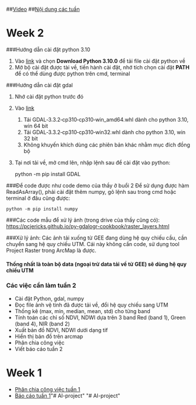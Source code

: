 ##[Video](https://drive.google.com/drive/u/1/folders/1awGYqGV_5hWIoVv1vNOF4-kRdxzHxZOe?fbclid=IwAR11ad05Ecp6A2AnpCRYWFspzNdUBTHvQbV9xpSIRWxhRZE6F1sttR5NC1I)
##[Nội dung các tuần](https://drive.google.com/drive/u/1/folders/1JJwqWC6EleRNKuATofdjEKSIjEiy3iF5?fbclid=IwAR2u54f6pQVvyxwTa4wJeakeqZPQfrEdAxA058Zu_eAsTQAgKxoVucr99No)

# Week 2

###Hướng dẫn cài đặt python 3.10
1. Vào [link](https://www.python.org/downloads/) và chọn **Download Python 3.10.0** để tải file cài đặt python về
2. Mở bộ cài đặt được tài về, tiến hành cài đặt, nhớ tích chọn cài đặt **PATH** để có thể dùng được python trên cmd, terminal

###Hướng dẫn cài đặt gdal
1. Nhớ cài đặt python trước đó
2. Vào [link](https://www.lfd.uci.edu/~gohlke/pythonlibs/#gdal%20t%E1%BA%A3i%20GDAL%E2%80%913.3.2%E2%80%91cp310%E2%80%91cp310%E2%80%91win_amd64.whl)
   1. Tải GDAL‑3.3.2‑cp310‑cp310‑win_amd64.whl dành cho python 3.10, win 64 bit
   2. Tải GDAL‑3.3.2‑cp310‑cp310‑win32.whl dành cho python 3.10, win 32 bit
   3. Không khuyến khích dùng các phiên bản khác nhằm mục đích đồng bộ
3. Tại nơi tải về, mở cmd lên, nhập lệnh sau để cài đặt vào python:


    python -m pip install GDAL

###Để code được như code demo của thầy ở buổi 2
Để sử dụng được hàm ReadAsArray(), phải cài đặt thêm numpy, gõ lệnh sau trong cmd hoặc terminal ở đâu cũng được:

    python -m pip install numpy

###Các code mẫu để xử lý ảnh (trong drive của thầy cũng có):
https://pcjericks.github.io/py-gdalogr-cookbook/raster_layers.html

###Xử lý ảnh:
Các ảnh tải xuống từ GEE đang dùng hệ quy chiếu cầu, cần chuyển sang hệ quy chiếu UTM. Cái này không cần code, sử dụng tool Project Raster trong ArcMap là được.

#### **Thống nhất là toàn bộ data (ngoại trừ data tải về từ GEE) sẽ dùng hệ quy chiếu UTM**

### Các việc cần làm tuần 2
- Cài đặt Python, gdal, numpy
- Đọc file ảnh vệ tinh đã được tải về, đổi hệ quy chiếu sang UTM
- Thống kê (max, min, median, mean, std) cho từng band
- Tính toán các chỉ số NDVI, NDWI dựa trên 3 band Red (band 1), Green (band 4), NIR (band 2)
- Xuất bản đồ NDVI, NDWI dưới dạng tif
- Hiển thị bản đồ trên arcmap
- Phân chia công việc
- Viết báo cáo tuần 2

# Week 1
- [Phân chia công việc tuần 1](https://docs.google.com/document/d/18LiRxJy1365zXZHxYvq2JjOhk1iDiqnwuc550IVhdoE/edit?usp=sharing)
- [Báo cáo tuần 1](https://docs.google.com/document/d/1q4bj2tZiTIZd2wr4d2H6bYxeV17nWVYt/edit?usp=sharing&ouid=116186330127070054360&rtpof=true&sd=true)"# AI-project" 
"# AI-project" 

